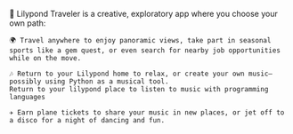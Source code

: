🌸 Lilypond Traveler is a creative, exploratory app where you choose your own path:

    🌍 Travel anywhere to enjoy panoramic views, take part in seasonal sports like a gem quest, or even search for nearby job opportunities while on the move.

    🎶 Return to your Lilypond home to relax, or create your own music—possibly using Python as a musical tool. 
    Return to your lilypond place to listen to music with programming languages

    ✈️ Earn plane tickets to share your music in new places, or jet off to a disco for a night of dancing and fun.
